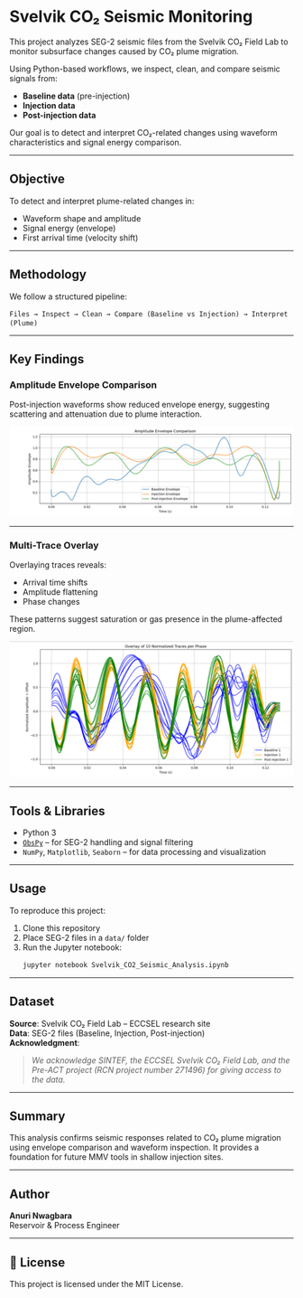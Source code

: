 # Svelvik CO₂ Seismic Monitoring

This project analyzes SEG-2 seismic files from the Svelvik CO₂ Field Lab to monitor subsurface changes caused by CO₂ plume migration.

Using Python-based workflows, we inspect, clean, and compare seismic signals from:
- **Baseline data** (pre-injection)
- **Injection data**
- **Post-injection data**

Our goal is to detect and interpret CO₂-related changes using waveform characteristics and signal energy comparison.

---

##  Objective

To detect and interpret plume-related changes in:
- Waveform shape and amplitude
- Signal energy (envelope)
- First arrival time (velocity shift)

---

##  Methodology

We follow a structured pipeline:

```
Files → Inspect → Clean → Compare (Baseline vs Injection) → Interpret (Plume)
```

---

##  Key Findings

### Amplitude Envelope Comparison

Post-injection waveforms show reduced envelope energy, suggesting scattering and attenuation due to plume interaction.

![Amplitude Envelope](images/amplitude_envelope.png)

---

### Multi-Trace Overlay

Overlaying traces reveals:
- Arrival time shifts
- Amplitude flattening
- Phase changes

These patterns suggest saturation or gas presence in the plume-affected region.

![Multi-Trace Overlay](images/multi_trace_overlay.png)

---

##  Tools & Libraries

- Python 3
- [`ObsPy`](https://github.com/obspy/obspy) – for SEG-2 handling and signal filtering
- `NumPy`, `Matplotlib`, `Seaborn` – for data processing and visualization

---

##  Usage

To reproduce this project:

1. Clone this repository  
2. Place SEG-2 files in a `data/` folder  
3. Run the Jupyter notebook:  
   ```bash
   jupyter notebook Svelvik_CO2_Seismic_Analysis.ipynb
   ```

---

##  Dataset

**Source**: Svelvik CO₂ Field Lab – ECCSEL research site  
**Data**: SEG-2 files (Baseline, Injection, Post-injection)  
**Acknowledgment**:  
> *We acknowledge SINTEF, the ECCSEL Svelvik CO₂ Field Lab, and the Pre-ACT project (RCN project number 271496) for giving access to the data.*

---

##  Summary

This analysis confirms seismic responses related to CO₂ plume migration using envelope comparison and waveform inspection. It provides a foundation for future MMV tools in shallow injection sites.

---

##  Author

**Anuri Nwagbara**  
 Reservoir & Process Engineer  


---

## 📄 License

This project is licensed under the MIT License.
